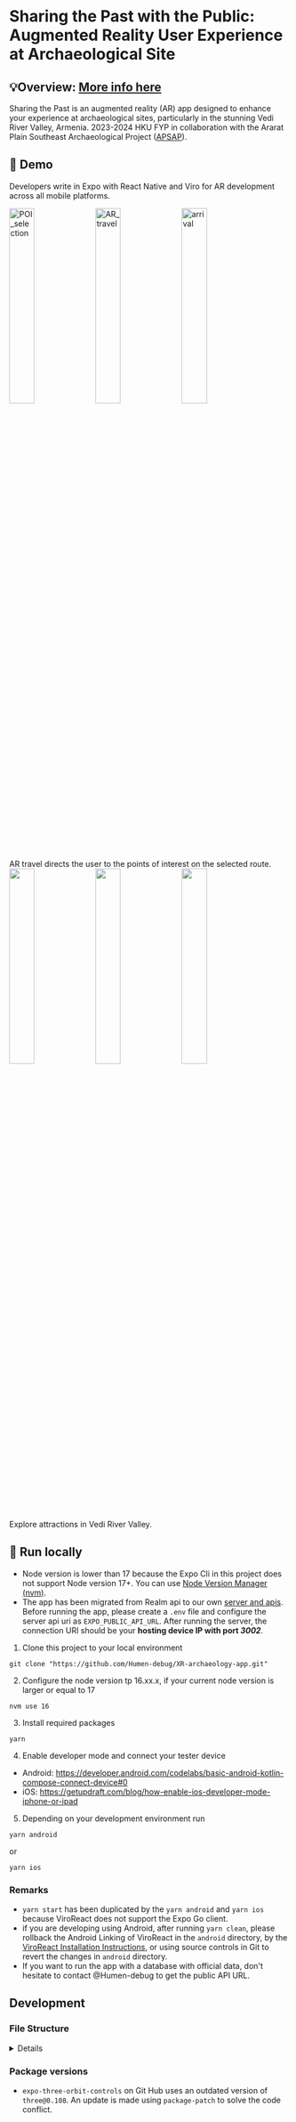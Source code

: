 # Sharing the Past with the Public: Augmented Reality User Experience at Archaeological Site

## 💡Overview: [More info here](https://wp2023.cs.hku.hk/fyp23051/)

Sharing the Past is an augmented reality (AR) app designed to enhance your experience at archaeological sites, particularly in the stunning Vedi River Valley, Armenia. 2023-2024 HKU FYP in collaboration with the Ararat Plain Southeast Archaeological Project ([APSAP](https://hdt.arts.hku.hk/apsap-project)). 

## 👀 Demo

Developers write in Expo with React Native and Viro for AR development across all mobile platforms.

<img src="https://github.com/Humen-debug/XR-archaeology-app/assets/70459494/1e0d045f-a1e3-4ad8-9a31-bc7277081bee.png" data-canonical-src="https://github.com/Humen-debug/XR-archaeology-app/assets/70459494/1e0d045f-a1e3-4ad8-9a31-bc7277081bee.png" width="30%" alt="POI_selection"/>
<img src="https://github.com/Humen-debug/XR-archaeology-app/assets/70459494/ce90798f-7193-415f-876b-1f7d7b2add05" data-canonical-src="https://github.com/Humen-debug/XR-archaeology-app/assets/70459494/ce90798f-7193-415f-876b-1f7d7b2add05" width="30%" alt="AR_travel"/>
<img width="30%" alt="arrival" src="https://github.com/Humen-debug/XR-archaeology-app/assets/70459494/fa0b0fd2-6b37-4212-a17a-87aaf2f587e5">
<br/>
AR travel directs the user to the points of interest on the selected route.
<br/>

<img width="30%" src="https://github.com/Humen-debug/XR-archaeology-app/assets/70459494/51ee891f-0d39-4d9c-b833-5ae900c16e6e"/>
<img width="30%" src="https://github.com/Humen-debug/XR-archaeology-app/assets/70459494/ef406331-694d-4812-bcd2-08980947a3c1"/>
<img width="30%" src="https://github.com/Humen-debug/XR-archaeology-app/assets/70459494/9ff9306f-b15c-48e2-b226-f6a7a2806324"/>
<br/>
Explore attractions in Vedi River Valley.
<br/>


## 🚀 Run locally

- Node version is lower than 17 because the Expo Cli in this project does not support Node version 17+. You can use [Node Version Manager (nvm)](https://www.freecodecamp.org/news/node-version-manager-nvm-install-guide/).
- The app has been migrated from Realm api to our own [server and apis](https://github.com/Humen-debug/XR-archaeology-server/tree/main). Before running the app, please create a `.env` file and configure the server api uri as `EXPO_PUBLIC_API_URL`. After running the server, the connection URI should be your **hosting device IP with port _3002_**.

1. Clone this project to your local environment
```
git clone "https://github.com/Humen-debug/XR-archaeology-app.git"
```
2. Configure the node version tp 16.xx.x, if your current node version is larger or equal to 17
```
nvm use 16
```
3. Install required packages
```
yarn
```
4. Enable developer mode and connect your tester device
  - Android: <https://developer.android.com/codelabs/basic-android-kotlin-compose-connect-device#0>
  - iOS: <https://getupdraft.com/blog/how-enable-ios-developer-mode-iphone-or-ipad>
5. Depending on your development environment run 
```
yarn android
```
or 
```
yarn ios
```

### Remarks

- `yarn start` has been duplicated by the `yarn android` and `yarn ios` because ViroReact does not support the Expo Go client.
- if you are developing using Android, after running `yarn clean`, please rollback the Android Linking of ViroReact in the `android` directory, by the [ViroReact Installation Instructions](https://viro-community.readme.io/docs/installation-instructions), or using source controls in Git to revert the changes in `android` directory.
- If you want to run the app with a database with official data, don't hesitate to contact @Humen-debug to get the public API URL.

## Development

### File Structure

<details>
  <summary>Details</summary>
  
  ```
  ├── app: stores all the pages for the front end
  │   ├── (auth)
  │   └── (tabs): contains pages with the bottom navigation bar
  |       ├── \_layout: stores the navigation bar layout
  │       ├── account: User account and settings
  │       └── home: The home page shows the collections of items
  ├── assets: stores static assets
  ├── components: our customized components/widgets
  ├── models: the MongoDB database schema or classes
  ├── patches
  ├── plugins
  ├── providers: our customized react contexts
  ├── styles: app theme styles
  └── types: declared or modified types in other packages
  ```  
</details>

### Package versions

- `expo-three-orbit-controls` on Git Hub uses an outdated version of `three@0.108`. An update is made using `package-patch` to solve the code conflict.

